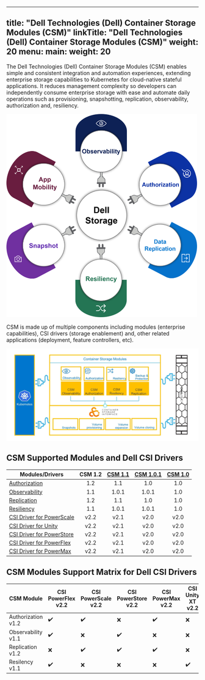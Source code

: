 
---
title: "Dell Technologies (Dell) Container Storage Modules (CSM)"
linkTitle: "Dell Technologies (Dell) Container Storage Modules (CSM)"
weight: 20
menu:
  main:
    weight: 20
---

The Dell Technologies (Dell) Container Storage Modules (CSM) enables simple and consistent integration and automation experiences, extending enterprise storage capabilities to Kubernetes for cloud-native stateful applications. It reduces management complexity so developers can independently consume enterprise storage with ease and automate daily operations such as provisioning, snapshotting, replication, observability, authorization and, resiliency.

<img src="csm_hexagon.png" alt="CSM Hex Diagram" width="500"/>

CSM is made up of multiple components including modules (enterprise capabilities), CSI drivers (storage enablement) and, other related applications (deployment, feature controllers, etc).

<img src="csm_diagram.jpg" alt="CSM Diagram" width="800"/>

## CSM Supported Modules and Dell CSI Drivers

| Modules/Drivers | CSM 1.2 | [CSM 1.1](../v1/) | [CSM 1.0.1](../v1/) | [CSM 1.0](../v2/) | 
| - | :-: | :-: | :-: | :-: |
| [Authorization](https://hub.docker.com/r/dellemc/csm-authorization-sidecar) | 1.2 | 1.1 | 1.0 | 1.0 |
| [Observability](https://hub.docker.com/r/dellemc/csm-topology) | 1.1 | 1.0.1 | 1.0.1 | 1.0 |
| [Replication](https://hub.docker.com/r/dellemc/dell-csi-replicator) | 1.2 | 1.1 | 1.0 | 1.0 |
| [Resiliency](https://hub.docker.com/r/dellemc/podmon) | 1.1 | 1.0.1 | 1.0.1 | 1.0 |
| [CSI Driver for PowerScale](https://hub.docker.com/r/dellemc/csi-isilon/tags) | v2.2 | v2.1 | v2.0 | v2.0 | 
| [CSI Driver for Unity](https://hub.docker.com/r/dellemc/csi-unity/tags) | v2.2 | v2.1 | v2.0 | v2.0 |
| [CSI Driver for PowerStore](https://hub.docker.com/r/dellemc/csi-powerstore/tags) | v2.2 | v2.1 | v2.0 | v2.0 |
| [CSI Driver for PowerFlex](https://hub.docker.com/r/dellemc/csi-vxflexos/tags) | v2.2 | v2.1 | v2.0 | v2.0 |
| [CSI Driver for PowerMax](https://hub.docker.com/r/dellemc/csi-powermax/tags) | v2.2 | v2.1 | v2.0 | v2.0 |

## CSM Modules Support Matrix for Dell CSI Drivers 

| CSM Module        | CSI PowerFlex v2.2 | CSI PowerScale v2.2 | CSI PowerStore v2.2 | CSI PowerMax v2.2 | CSI Unity XT v2.2    |
| ----------------- | -------------- | --------------- | --------------- | ------------- | --------------- |
| Authorization v1.2| ✔️              | ✔️               | ❌              | ✔️             | ❌            |
| Observability v1.1| ✔️              | ❌              | ✔️               | ❌            | ❌            |
| Replication   v1.2| ❌             | ✔️              | ✔️               | ✔️             | ❌            |
| Resilency     v1.1| ✔️              | ❌              | ❌              | ❌            | ✔️             |
